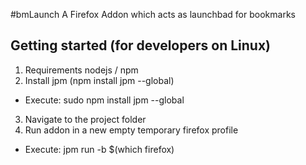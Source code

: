 #bmLaunch
A Firefox Addon which acts as launchbad for bookmarks



## Getting started (for developers on Linux)
1. Requirements nodejs / npm
2. Install jpm (npm install jpm --global)
- Execute: sudo npm install jpm --global
3. Navigate to the project folder
4. Run addon in a new empty temporary  firefox profile
- Execute: jpm run -b $(which firefox)
